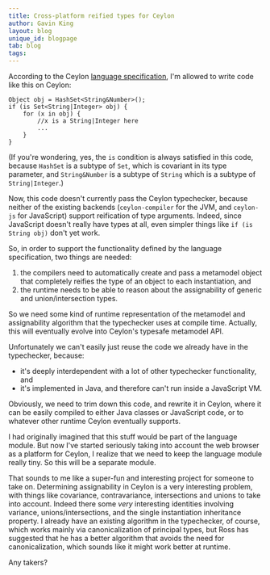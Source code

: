 ```yaml
---
title: Cross-platform reified types for Ceylon
author: Gavin King
layout: blog
unique_id: blogpage
tab: blog
tags:
---
```


According to the Ceylon [language specification](/documentation/1.0/spec),
I'm allowed to write code like this on Ceylon:

    Object obj = HashSet<String&Number>();
    if (is Set<String|Integer> obj) {
        for (x in obj) {
            //x is a String|Integer here
            ...
        }
    }

(If you're wondering, yes, the `is` condition is always satisfied
in this code, because `HashSet` is a subtype of `Set`, which is
covariant in its type parameter, and `String&Number` is a subtype
of `String` which is a subtype of `String|Integer`.)

Now, this code doesn't currently pass the Ceylon typechecker, 
because neither of the existing backends (`ceylon-compiler` for
the JVM, and `ceylon-js` for JavaScript) support reification of
type arguments. Indeed, since JavaScript doesn't really have types
at all, even simpler things like `if (is String obj)` don't yet
work.

So, in order to support the functionality defined by the language
specification, two things are needed:

1. the compilers need to automatically create and pass a metamodel
   object that completely reifies the type of an object to each
   instantiation, and
2. the runtime needs to be able to reason about the assignability
   of generic and union/intersection types.

So we need some kind of runtime representation of the metamodel
and assignability algorithm that the typechecker uses at compile
time. Actually, this will eventually evolve into Ceylon's
typesafe metamodel API.

Unfortunately we can't easily just reuse the code we already
have in the typechecker, because:

* it's deeply interdependent with a lot of other typechecker
  functionality, and
* it's implemented in Java, and therefore can't run inside a
  JavaScript VM.

Obviously, we need to trim down this code, and rewrite it in
Ceylon, where it can be easily compiled to either Java classes
or JavaScript code, or to whatever other runtime Ceylon 
eventually supports.

I had originally imagined that this stuff would be part of
the language module. But now I've started seriously taking
into account the web browser as a platform for Ceylon, I 
realize that we need to keep the language module really tiny.
So this will be a separate module.

That sounds to me like a super-fun and interesting project for
someone to take on. Determining assignability in Ceylon is a
very interesting problem, with things like covariance, 
contravariance, intersections and unions to take into account. 
Indeed there some *very* interesting identities involving
variance, unions/intersections, and the single instantiation
inheritance property. I already have an existing algorithm in 
the typechecker, of course, which works mainly via 
canonicalization of principal types, but Ross has suggested 
that he has a better algorithm that avoids the need for 
canonicalization, which sounds like it might work better at 
runtime.

Any takers?
